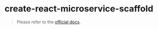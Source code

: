 # create-react-microservice-scaffold

> Please refer to the [official docs](https://github.com/ImmoweltGroup/create-react-microservice).
